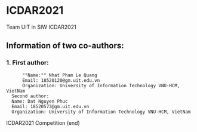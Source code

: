 # ICDAR2021

Team UIT in SIW ICDAR2021

## Information of two co-authors: 
  ### 1. First author: 
          ""Name:"" Nhat Pham Le Quang
          Email: 18520120@gm.uit.edu.vn
          Organization: University of Information Technology VNU-HCM, VietNam
      Second author:
      Name: Dat Nguyen Phuc
      Email: 18520573@gm.uit.edu.vn
      Organization: University of Information Technology VNU-HCM, VietNam


ICDAR2021 Competition (end)
